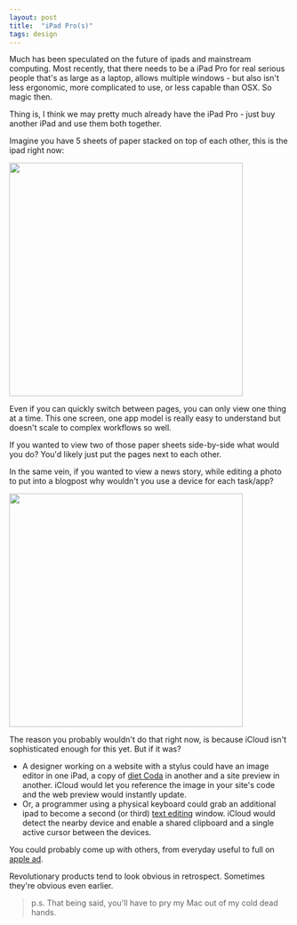 ```yaml
---
layout: post
title:  "iPad Pro(s)"
tags: design
---
```


Much has been speculated on the future of ipads and mainstream computing. Most recently, that there needs to be a iPad Pro for real serious people that's as large as a laptop, allows multiple windows - but also isn't less ergonomic, more complicated to use, or less capable than OSX. So magic then.

Thing is, I think we may pretty much already have the iPad Pro - just buy another iPad and use them both together.

Imagine you have 5 sheets of paper stacked on top of each other, this is the ipad right now:

<img src="/images/2014/ipadstack.svg" class="no-shadow" width="420">

Even if you can quickly switch between pages, you can only view one thing at a time. This one screen, one app model is really easy to understand but doesn't scale to complex workflows so well.

If you wanted to view two of those paper sheets side-by-side what would you do? You'd likely just put the pages next to each other.

In the same vein, if you wanted to view a news story, while editing a photo to put into a blogpost why wouldn't you use a device for each task/app?

<img src="/images/2014/ipadpros.svg" class="no-shadow" width="420">

The reason you probably wouldn't do that right now, is because iCloud isn't sophisticated enough for this yet. But if it was?

* A designer working on a website with a stylus could have an image editor in one iPad, a copy of [diet Coda][dietcoda] in another and a site preview in another. iCloud would let you reference the image in your site's code and the web preview would instantly update.
* Or, a programmer using a physical keyboard could grab an additional ipad to become a second (or third) [text editing][texttastic] window. iCloud would detect the nearby device and enable a shared clipboard and a single active cursor between the devices.

You could probably come up with others, from everyday useful to full on [apple ad][ad].

Revolutionary products tend to look obvious in retrospect. Sometimes they're obvious even earlier.

> p.s. That being said, you'll have to pry my Mac out of my cold dead hands.

[dietcoda]:http://panic.com/dietcoda/
[ad]:https://www.apple.com/your-verse/
[texttastic]:http://www.textasticapp.com